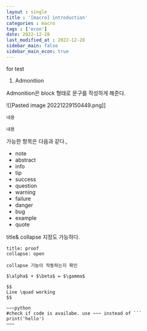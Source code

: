 ```yaml
---
layout : single
title : '[macro] introduction'
categories : macro
tags : ['econ']
date: 2022-12-28
last_modified_at : 2022-12-28
sidebar_main: false
sidebar_main_econ: true
---
```


for test





1. Admonition

Admonition은 block 형태로 문구를 작성하게 해준다.

![[Pasted image 20221229150449.png]]

```ad-note
내용
```

```ad-abstract
내용
```

 가능한 항목은 다음과 같다.,
- note
- abstract
- info
- tip
- success
- question
- warning
- failure
- danger
- bug
- example
- quote


title& collapse 지정도 가능하다.

```ad-info
title: proof  
collapse: open

collapse 기능이 작동하는지 확인

$\alpha$ + $\beta$ = $\gamma$

$$
Line \quad working 
$$

~~~python
#check if code is availabe. use ~~~ instead of ```
print('hello')
~~~
```
